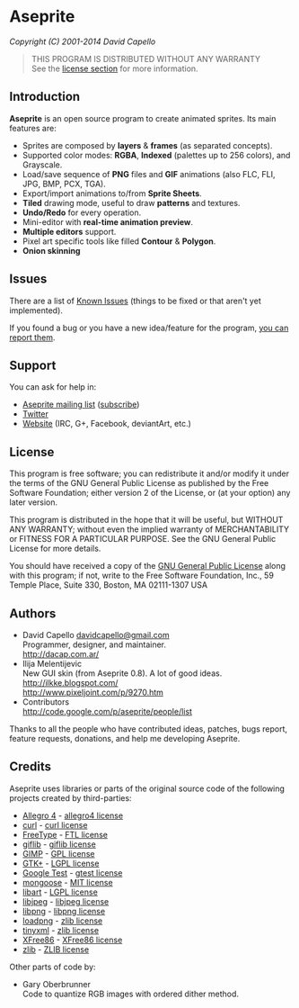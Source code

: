 # Aseprite
*Copyright (C) 2001-2014 David Capello*

> THIS PROGRAM IS DISTRIBUTED WITHOUT ANY WARRANTY<br/>
> See the [license section](#license) for more information.

## Introduction

**Aseprite** is an open source program to create animated sprites.
Its main features are:

* Sprites are composed by **layers** &amp; **frames** (as separated concepts).
* Supported color modes: **RGBA**, **Indexed** (palettes up to 256
  colors), and Grayscale.
* Load/save sequence of **PNG** files and **GIF** animations (also
  FLC, FLI, JPG, BMP, PCX, TGA).
* Export/import animations to/from **Sprite Sheets**.
* **Tiled** drawing mode, useful to draw **patterns** and textures.
* **Undo/Redo** for every operation.
* Mini-editor with **real-time animation preview**.
* **Multiple editors** support.
* Pixel art specific tools like filled **Contour** &amp; **Polygon**.
* **Onion skinning**

## Issues

There are a list of
[Known Issues](https://github.com/aseprite/aseprite/issues) (things
to be fixed or that aren't yet implemented).

If you found a bug or you have a new idea/feature for the program,
[you can report them](https://github.com/aseprite/aseprite/issues/new).

## Support

You can ask for help in:

* [Aseprite mailing list](http://groups.google.com/group/aseprite-discuss) ([subscribe](mailto:aseprite-discuss+subscribe@googlegroups.com))
* [Twitter](http://twitter.com/aseprite/)
* [Website](http://www.aseprite.org/) (IRC, G+, Facebook, deviantArt, etc.)

## License

This program is free software; you can redistribute it and/or modify
it under the terms of the GNU General Public License as published by
the Free Software Foundation; either version 2 of the License, or
(at your option) any later version.

This program is distributed in the hope that it will be useful, but
WITHOUT ANY WARRANTY; without even the implied warranty of
MERCHANTABILITY or FITNESS FOR A PARTICULAR PURPOSE.  See the GNU
General Public License for more details.

You should have received a copy of the [GNU General Public License](docs/licenses/GPL.txt)
along with this program; if not, write to the Free Software
Foundation, Inc., 59 Temple Place, Suite 330, Boston, MA 02111-1307
USA

## Authors

* David Capello [davidcapello@gmail.com](mailto:davidcapello@gmail.com) <br />
  Programmer, designer, and maintainer. <br />
  http://dacap.com.ar/
* Ilija Melentijevic <br />
  New GUI skin (from Aseprite 0.8). A lot of good ideas. <br />
  http://ilkke.blogspot.com/ <br />
  http://www.pixeljoint.com/p/9270.htm
* Contributors <br />
  http://code.google.com/p/aseprite/people/list

Thanks to all the people who have contributed ideas, patches, bugs
report, feature requests, donations, and help me developing Aseprite.

## Credits

Aseprite uses libraries or parts of the original source code
of the following projects created by third-parties:

* [Allegro 4](http://alleg.sourceforge.net/) - [allegro4 license](https://github.com/dacap/aseprite/tree/master/docs/licenses/allegro4-LICENSE.txt)
* [curl](http://curl.haxx.se/) - [curl license](https://github.com/dacap/aseprite/tree/master/docs/licenses/curl-LICENSE.txt)
* [FreeType](http://www.freetype.org/) - [FTL license](https://github.com/dacap/aseprite/tree/master/docs/licenses/FTL.txt)
* [giflib](http://sourceforge.net/projects/giflib/) - [giflib license](https://github.com/dacap/aseprite/tree/master/docs/licenses/giflib-LICENSE.txt)
* [GIMP](http://www.gimp.org/) - [GPL license](https://github.com/dacap/aseprite/tree/master/docs/licenses/GPL.txt)
* [GTK+](http://www.gtk.org/) - [LGPL license](https://github.com/dacap/aseprite/tree/master/docs/licenses/LGPL-2.1.txt)
* [Google Test](http://code.google.com/p/googletest/) - [gtest license](https://github.com/dacap/aseprite/tree/master/docs/licenses/gtest-LICENSE.txt)
* [mongoose](https://github.com/valenok/mongoose) - [MIT license](https://github.com/valenok/mongoose/blob/master/LICENSE)
* [libart](http://www.levien.com/libart/) - [LGPL license](https://github.com/dacap/aseprite/tree/master/docs/licenses/LGPL-2.0.txt)
* [libjpeg](http://www.ijg.org/) - [libjpeg license](https://github.com/dacap/aseprite/tree/master/docs/licenses/libjpeg-LICENSE.txt)
* [libpng](http://www.libpng.org/pub/png/) - [libpng license](https://github.com/dacap/aseprite/tree/master/docs/licenses/libpng-LICENSE.txt)
* [loadpng](http://tjaden.strangesoft.net/loadpng/) - [zlib license](https://github.com/dacap/aseprite/tree/master/docs/licenses/ZLIB.txt)
* [tinyxml](http://www.sourceforge.net/projects/tinyxml) - [zlib license](https://github.com/dacap/aseprite/tree/master/docs/licenses/ZLIB.txt)
* [XFree86](http://www.x.org/) - [XFree86 license](https://github.com/dacap/aseprite/tree/master/docs/licenses/XFree86-LICENSE.txt)
* [zlib](http://www.gzip.org/zlib/) - [ZLIB license](https://github.com/dacap/aseprite/tree/master/docs/licenses/ZLIB.txt)

Other parts of code by:

* Gary Oberbrunner <br />
  Code to quantize RGB images with ordered dither method.
